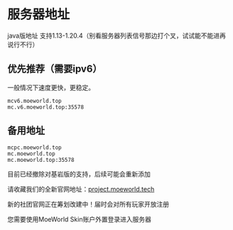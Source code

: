 # 服务器地址

java版地址 支持1.13-1.20.4（别看服务器列表信号那边打个叉，试试能不能进再说行不行）

## 优先推荐（需要ipv6）

一般情况下速度更快，更稳定。

```
mcv6.moeworld.top
mc.v6.moeworld.top:35578
```
## 备用地址
```
mcpc.moeworld.top
mc.moeworld.top
mc.moeworld.top:35578
```

目前已经撤除对基岩版的支持，后续可能会重新添加

请收藏我们的全新官网地址：[project.moeworld.tech](project.moeworld.tech)

新的社团官网正在筹划改建中！届时会对所有玩家开放注册

您需要使用MoeWorld Skin账户外置登录进入服务器